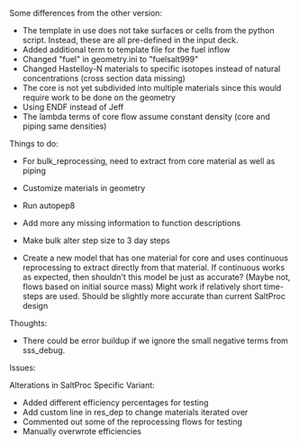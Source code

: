 
Some differences from the other version:
- The template in use does not take surfaces or cells from the python script. Instead, these are all pre-defined in the input deck.
- Added additional term to template file for the fuel inflow
- Changed "fuel" in geometry.ini to "fuelsalt999"
- Changed Hastelloy-N materials to specific isotopes instead of natural concentrations (cross section data missing)
- The core is not yet subdivided into multiple materials since this would require work to be done on the geometry
- Using ENDF instead of Jeff
- The lambda terms of core flow assume constant density (core and piping same densities)

Things to do:
- For bulk_reprocessing, need to extract from core material as well as piping
- Customize materials in geometry
- Run autopep8
- Add more any missing information to function descriptions
- Make bulk alter step size to 3 day steps

- Create a new model that has one material for core and uses continuous reprocessing to extract directly from that material.
  If continuous works as expected, then shouldn't this model be just as accurate? (Maybe not, flows based on initial source mass)
  Might work if relatively short time-steps are used. Should be slightly more accurate than current SaltProc design


Thoughts:
- There could be error buildup if we ignore the small negative terms from sss_debug.

Issues:


Alterations in SaltProc Specific Variant:
- Added different efficiency percentages for testing
- Add custom line in res_dep to change materials iterated over
- Commented out some of the reprocessing flows for testing
- Manually overwrote efficiencies
